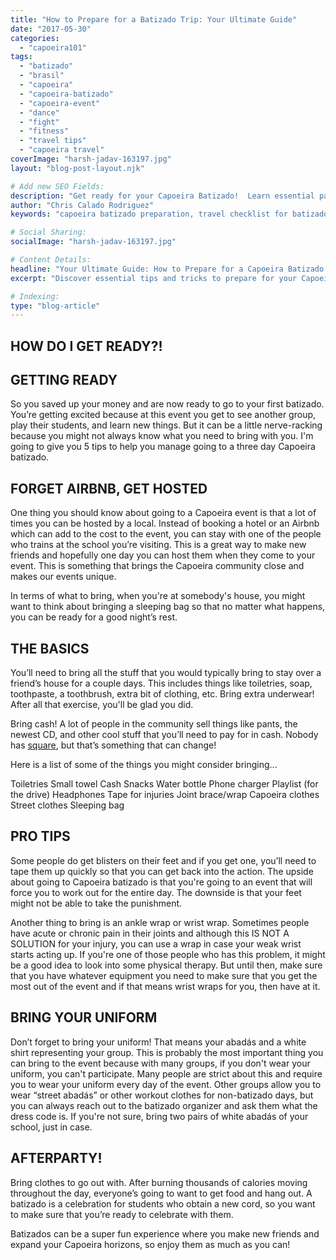 ```yaml
---
title: "How to Prepare for a Batizado Trip: Your Ultimate Guide"
date: "2017-05-30"
categories:
  - "capoeira101"
tags:
  - "batizado"
  - "brasil"
  - "capoeira"
  - "capoeira-batizado"
  - "capoeira-event"
  - "dance"
  - "fight"
  - "fitness"
  - "travel tips"
  - "capoeira travel"
coverImage: "harsh-jadav-163197.jpg"
layout: "blog-post-layout.njk"

# Add new SEO Fields:
description: "Get ready for your Capoeira Batizado!  Learn essential packing tips, training advice, and cultural insights for a successful trip to Brasil."
author: "Chris Calado Rodriguez"
keywords: "capoeira batizado preparation, travel checklist for batizado, capoeira training before batizado, what to expect at a capoeira batizado, capoeira travel tips to Brazil, batizado cultural immersion, best exercises for batizado, capoeira event preparation guide"

# Social Sharing:
socialImage: "harsh-jadav-163197.jpg"

# Content Details:
headline: "Your Ultimate Guide: How to Prepare for a Capoeira Batizado Trip"
excerpt: "Discover essential tips and tricks to prepare for your Capoeira Batizado trip, ensuring a fulfilling and successful experience in Brazil."

# Indexing:
type: "blog-article"
---
```


## HOW DO I GET READY?!

## GETTING READY

So you saved up your money and are now ready to go to your first batizado. You’re getting excited because at this event you get to see another group, play their students, and learn new things. But it can be a little nerve-racking because you might not always know what you need to bring with you. I'm going to give you 5 tips to help you manage going to a three day Capoeira batizado.

## FORGET AIRBNB, GET HOSTED

One thing you should know about going to a Capoeira event is that a lot of times you can be hosted by a local. Instead of booking a hotel or an Airbnb which can add to the cost to the event, you can stay with one of the people who trains at the school you’re visiting. This is a great way to make new friends and hopefully one day you can host them when they come to your event. This is something that brings the Capoeira community close and makes our events unique.

In terms of what to bring, when you're at somebody's house, you might want to think about bringing a sleeping bag so that no matter what happens, you can be ready for a good night’s rest.

## THE BASICS

You’ll need to bring all the stuff that you would typically bring to stay over a friend’s house for a couple days. This includes things like toiletries, soap, toothpaste, a toothbrush, extra bit of clothing, etc. Bring extra underwear! After all that exercise, you'll be glad you did.

Bring cash! A lot of people in the community sell things like pants, the newest CD, and other cool stuff that you’ll need to pay for in cash. Nobody has [square](https://squareup.com/), but that’s something that can change!

Here is a list of some of the things you might consider bringing...

Toiletries Small towel Cash Snacks Water bottle Phone charger Playlist (for the drive) Headphones Tape for injuries Joint brace/wrap Capoeira clothes Street clothes Sleeping bag

## PRO TIPS

Some people do get blisters on their feet and if you get one, you’ll need to tape them up quickly so that you can get back into the action. The upside about going to Capoeira batizado is that you're going to an event that will force you to work out for the entire day. The downside is that your feet might not be able to take the punishment.

Another thing to bring is an ankle wrap or wrist wrap. Sometimes people have acute or chronic pain in their joints and although this IS NOT A SOLUTION for your injury, you can use a wrap in case your weak wrist starts acting up. If you're one of those people who has this problem, it might be a good idea to look into some physical therapy. But until then, make sure that you have whatever equipment you need to make sure that you get the most out of the event and if that means wrist wraps for you, then have at it.

## BRING YOUR UNIFORM

Don’t forget to bring your uniform! That means your abadás and a white shirt representing your group. This is probably the most important thing you can bring to the event because with many groups, if you don't wear your uniform, you can't participate. Many people are strict about this and require you to wear your uniform every day of the event. Other groups allow you to wear “street abadás” or other workout clothes for non-batizado days, but you can always reach out to the batizado organizer and ask them what the dress code is. If you're not sure, bring two pairs of white abadás of your school, just in case.

## AFTERPARTY!

Bring clothes to go out with. After burning thousands of calories moving throughout the day, everyone’s going to want to get food and hang out. A batizado is a celebration for students who obtain a new cord, so you want to make sure that you’re ready to celebrate with them.

Batizados can be a super fun experience where you make new friends and expand your Capoeira horizons, so enjoy them as much as you can!